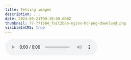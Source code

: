 ```yaml
---
title: Tetsing images
description: ...
date: 2024-09-21T09:10:00.000Z
thumbnail: 77-771584_fail2ban-nginx-hd-png-download.png
visibleInCMS: true
---
```


<audio controls="controls">
    <source src="https://radio.nnyx.xyz/strea.opus">
</audio>